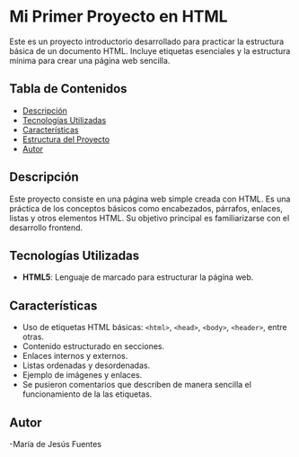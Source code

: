 # Mi Primer Proyecto en HTML

Este es un proyecto introductorio desarrollado para practicar la estructura básica de un documento HTML. Incluye etiquetas esenciales y la estructura mínima para crear una página web sencilla.

## Tabla de Contenidos
- [Descripción](#descripción)
- [Tecnologías Utilizadas](#tecnologías-utilizadas)
- [Características](#características)
- [Estructura del Proyecto](#estructura-del-proyecto)
- [Autor](#autor)


## Descripción

Este proyecto consiste en una página web simple creada con HTML. Es una práctica de los conceptos básicos como encabezados, párrafos, enlaces, listas y otros elementos HTML. Su objetivo principal es familiarizarse con el desarrollo frontend.

## Tecnologías Utilizadas

- **HTML5**: Lenguaje de marcado para estructurar la página web.
  
## Características

- Uso de etiquetas HTML básicas: `<html>`, `<head>`, `<body>`, `<header>`, entre otras.
- Contenido estructurado en secciones.
- Enlaces internos y externos.
- Listas ordenadas y desordenadas.
- Ejemplo de imágenes y enlaces.
- Se pusieron comentarios que describen de manera sencilla el funcionamiento de la las etiquetas.
  
## Autor

-María de Jesús Fuentes
